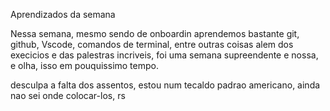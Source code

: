 Aprendizados da semana

Nessa semana, mesmo sendo de onboardin aprendemos bastante git, github, Vscode, comandos de terminal, entre outras coisas alem dos execicios e das palestras incriveis, foi uma semana supreendente e nossa, e olha, isso em pouquissimo tempo.

desculpa a falta dos assentos, estou num tecaldo padrao americano, ainda nao sei onde colocar-los, rs
